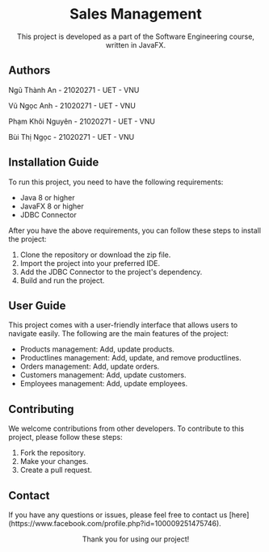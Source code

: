 <h1 align="center">Sales Management</h1>

<p align="center">This project is developed as a part of the Software Engineering course, written in JavaFX.</p>
<h2> Authors</h2>
<p> Ngũ Thành An - 21020271 - UET - VNU</p>
<p> Vũ Ngọc Anh - 21020271 - UET - VNU</p>
<p> Phạm Khôi Nguyên - 21020271 - UET - VNU</p>
<p> Bùi Thị Ngọc - 21020271 - UET - VNU</p>

<h2>Installation Guide</h2>

<p>To run this project, you need to have the following requirements:</p>

<ul>
  <li>Java 8 or higher</li>
  <li>JavaFX 8 or higher</li>
  <li>JDBC Connector</li>
</ul>

<p>After you have the above requirements, you can follow these steps to install the project:</p>

<ol>
  <li>Clone the repository or download the zip file.</li>
  <li>Import the project into your preferred IDE.</li>
  <li>Add the JDBC Connector to the project's dependency.</li>
  <li>Build and run the project.</li>
</ol>

<h2>User Guide</h2>

<p>This project comes with a user-friendly interface that allows users to navigate easily. The following are the main features of the project:</p>

<ul>
  <li>Products management: Add, update products.</li>
  <li>Productlines management: Add, update, and remove productlines.</li>
  <li>Orders management: Add, update orders.</li>
  <li>Customers management: Add, update customers.</li>
  <li>Employees management: Add, update employees.</li>
</ul>

<h2>Contributing</h2>

<p>We welcome contributions from other developers. To contribute to this project, please follow these steps:</p>

<ol>
  <li>Fork the repository.</li>
  <li>Make your changes.</li>
  <li>Create a pull request.</li>
</ol>

<h2>Contact</h2>

<p>If you have any questions or issues, please feel free to contact us [here](https://www.facebook.com/profile.php?id=100009251475746).</p>

<p align="center">Thank you for using our project!</p>
